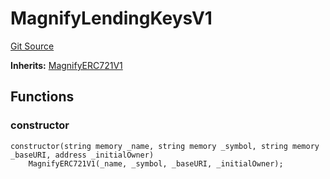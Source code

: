 # MagnifyLendingKeysV1
[Git Source](https://github.com/Magnify-Cash/magnify-monorepo/blob/83f7c34f9b7f31d25f317e1b417033ab222d09b0/contracts/contracts/MagnifyLendingKeysV1.sol)

**Inherits:**
[MagnifyERC721V1](/contracts/contracts/MagnifyERC721V1.sol/contract.MagnifyERC721V1.md)


## Functions
### constructor


```solidity
constructor(string memory _name, string memory _symbol, string memory _baseURI, address _initialOwner)
    MagnifyERC721V1(_name, _symbol, _baseURI, _initialOwner);
```


